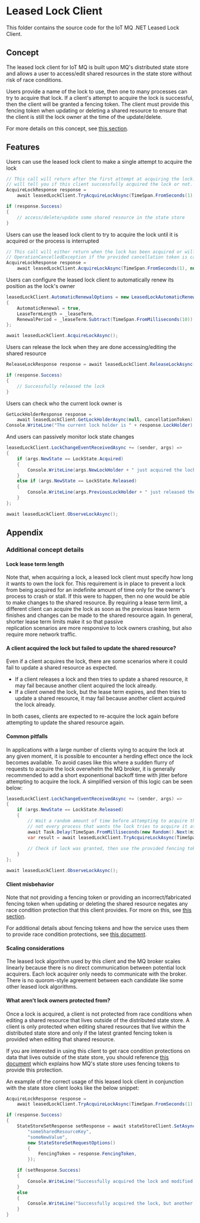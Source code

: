 # Leased Lock Client

This folder contains the source code for the IoT MQ .NET Leased Lock Client.

## Concept

The leased lock client for IoT MQ is built upon MQ's distributed state store and allows a user to 
access/edit shared resources in the state store without risk of race conditions.

Users provide a name of the lock to use, then one to many processes can try to acquire that lock. 
If a client's attempt to acquire the lock is successful, then the client will be granted a fencing 
token. The client must provide this fencing token when updating or deleting a shared resource to 
ensure that the client is still the lock owner at the time of the update/delete.

For more details on this concept, see [this section](#additional-concept-details).

## Features

Users can use the leased lock client to make a single attempt to acquire the lock

```csharp
// This call will return after the first attempt at acquiring the lock. The returned value
// will tell you if this client successfully acquired the lock or not.
AcquireLockResponse response = 
    await leasedLockClient.TryAcquireLockAsync(TimeSpan.FromSeconds(1), cancellationToken);

if (response.Success)
{
    // access/delete/update some shared resource in the state store
}
```

Users can use the leased lock client to try to acquire the lock until it is acquired or the process is interrupted

```csharp
// This call will either return when the lock has been acquired or will throw
// OperationCancelledException if the provided cancellation token is cancelled beforehand.
AcquireLockResponse response =
    await leasedLockClient.AcquireLockAsync(TimeSpan.FromSeconds(1), null, cancellationToken);
```

Users can configure the leased lock client to automatically renew its position as the lock's owner

```csharp
leasedLockClient.AutomaticRenewalOptions = new LeasedLockAutomaticRenewalOptions()
{
    AutomaticRenewal = true,
    LeaseTermLength = _leaseTerm,
    RenewalPeriod = _leaseTerm.Subtract(TimeSpan.FromMilliseconds(10)),
};

await leasedLockClient.AcquireLockAsync();
```

Users can release the lock when they are done accessing/editing the shared resource

```csharp
ReleaseLockResponse response = await leasedLockClient.ReleaseLockAsync(null, cancellationToken);

if (response.Success)
{
    // Successfully released the lock
}
```

Users can check who the current lock owner is

```csharp
GetLockHolderResponse response = 
    await leasedLockClient.GetLockHolderAsync(null, cancellationToken);
Console.WriteLine("The current lock holder is " + response.LockHolder);
```

And users can passively monitor lock state changes

```csharp
leasedLockClient.LockChangeEventReceivedAsync += (sender, args) =>
{
    if (args.NewState == LockState.Acquired)
    {
        Console.WriteLine(args.NewLockHolder + " just acquired the lock.");
    }
    else if (args.NewState == LockState.Released)
    {
        Console.WriteLine(args.PreviousLockHolder + " just released the lock and now there is no owner.");
    }
};

await leasedLockClient.ObserveLockAsync();
```

## Appendix

### Additional concept details

#### Lock lease term length

Note that, when acquiring a lock, a leased lock client must specify how long it wants to own the 
lock for. This requirement is in place to prevent a lock from being acquired for an indefinite 
amount of time only for the owner's process to crash or stall. If this were to happen, then no one 
would be able to make changes to the shared resource. By requiring a lease term limit, a different 
client can acquire the lock as soon as the previous lease term finishes and changes can be made to 
the shared resource again. In general, shorter lease term limits make it so that passive  
replication scenarios are more responsive to lock owners crashing, but also require more network 
traffic. 

#### A client acquired the lock but failed to update the shared resource?

Even if a client acquires the lock, there are some scenarios where it could fail to update a shared
resource as expected.

 - If a client releases a lock and then tries to update a shared resource, it may fail because another client acquired the lock already.
 - If a client owned the lock, but the lease term expires, and then tries to update a shared resource, it may fail because another client acquired the lock already.

In both cases, clients are expected to re-acquire the lock again before attempting to update
the shared resource again.

#### Common pitfalls

In applications with a large number of clients vying to acquire the lock at any given moment, it is 
possible to encounter a herding effect once the lock becomes available. To avoid
cases like this where a sudden flurry of requests to acquire the lock overwhelm the MQ broker,
it is generally recommended to add a short exponentional backoff time with jitter before attempting
to acquire the lock. A simplified version of this logic can be seen below:

```csharp
leasedLockClient.LockChangeEventReceivedAsync += (sender, args) =>
{
    if (args.NewState == LockState.Released)
    {
        // Wait a random amount of time before attempting to acquire the lock so that
        // not every process that wants the lock tries to acquire it at the same time
        await Task.Delay(TimeSpan.FromMilliseconds(new Random().Next(minDelay, maxDelay)));
        var result = await leasedLockClient.TryAcquireLockAsync(TimeSpan.FromSeconds(1));
    
        // Check if lock was granted, then use the provided fencing token to update shared resources.
    }
};

await leasedLockClient.ObserveLockAsync();
```

#### Client misbehavior

Note that not providing a fencing token or providing an incorrect/fabricated fencing token when 
updating or deleting the shared resource negates any race condition protection that this client
provides. For more on this, see [this section](#what-arent-lock-owners-protected-from).

For additional details about fencing tokens and how the service uses them to provide race condition
protections, see [this document](https://github.com/Azure/iotedge-broker/blob/main/docs/state-store/concept-about-state-store-protocol.md#locking-and-fencing-tokens).


#### Scaling considerations

The leased lock algorithm used by this client and the MQ broker scales linearly because there is
no direct communication between potential lock acquirers. Each lock acquirer only needs to
communicate with the broker. There is no quorom-style agreement between each candidate like some 
other leased lock algorithms.

#### What aren't lock owners protected from?

Once a lock is acquired, a client is not protected from race conditions when editing a shared 
resource that lives outside of the distributed state store. A client is only protected when editing 
shared resources that live within the distributed state store and only if the latest granted
fencing token is provided when editing that shared resource. 

If you are interested in using this client to get race condition protections on data that lives
outside of the state store, you should reference [this document](https://github.com/Azure/iotedge-broker/blob/main/docs/state-store/concept-about-state-store-protocol.md#locking-and-fencing-tokens) which explains how MQ's state store uses fencing tokens to provide this protection.

An example of the correct usage of this leased lock client in conjunction with the state 
store client looks like the below snippet:

```csharp
AcquireLockResponse response = 
    await leasedLockClient.TryAcquireLockAsync(TimeSpan.FromSeconds(1), cancellationToken);

if (response.Success)
{
    StateStoreSetResponse setResponse = await stateStoreClient.SetAsync(
        "someSharedResourceKey", 
        "someNewValue",
        new StateStoreSetRequestOptions()
        {
            FencingToken = response.FencingToken,
        });

    if (setResponse.Success)
    {
        Console.WriteLine("Successfully acquired the lock and modified a shared resource");
    }
    else
    {
        Console.WriteLine("Successfully acquired the lock, but another client acquired it more recently");
    }
}
```
